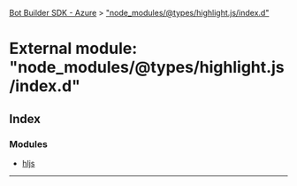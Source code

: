 [Bot Builder SDK - Azure](../README.md) > ["node_modules/@types/highlight.js/index.d"](../modules/_node_modules__types_highlight_js_index_d_.md)



# External module: "node_modules/@types/highlight.js/index.d"

## Index

### Modules

* [hljs](_node_modules__types_highlight_js_index_d_.hljs.md)



---
